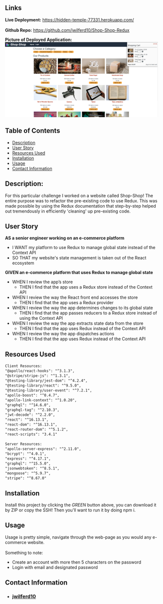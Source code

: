 ## Links
**Live Deployment:** https://hidden-temple-77331.herokuapp.com/
<br>
<br>
**Github Repo:** https://github.com/jwilferd10/Shop-Shop-Redux

**Picture of Deployed Application:**
![image](homepage.png)

## Table of Contents 
  - [Description](#description)
  - [User Story](#user-story)
  - [Resources Used](#resources-used)
  - [Installation](#installation)
  - [Usage](#usage)
  - [Contact Information](#contact-information)

## Description:
For this particular challenge I worked on a website called Shop-Shop! The entire purpose was to refactor the pre-existing code to use Redux. This was made possible by using the Redux documentation that step-by-step helped out tremendously in efficiently 'cleaning' up pre-existing code.

## User Story
**AS a senior engineer working on an e-commerce platform**
- I WANT my platform to use Redux to manage global state instead of the Context API
- SO THAT my website's state management is taken out of the React ecosystem

**GIVEN an e-commerce platform that uses Redux to manage global state**
- WHEN I review the app’s store
  - THEN I find that the app uses a Redux store instead of the Context API
- WHEN I review the way the React front end accesses the store
  - THEN I find that the app uses a Redux provider
- WHEN I review the way the app determines changes to its global state
  - THEN I find that the app passes reducers to a Redux store instead of using the Context API
- WHEN I review the way the app extracts state data from the store
  - THEN I find that the app uses Redux instead of the Context API
- WHEN I review the way the app dispatches actions
  - THEN I find that the app uses Redux instead of the Context API

## Resources Used

    Client Resources:
    "@apollo/react-hooks": "^3.1.3",
    "@stripe/stripe-js": "^1.3.1",
    "@testing-library/jest-dom": "^4.2.4",
    "@testing-library/react": "^9.5.0",
    "@testing-library/user-event": "^7.2.1",
    "apollo-boost": "^0.4.7",
    "apollo-link-context": "^1.0.20",
    "graphql": "^14.6.0",
    "graphql-tag": "^2.10.3",
    "jwt-decode": "^2.2.0",
    "react": "^16.13.1",
    "react-dom": "^16.13.1",
    "react-router-dom": "^5.1.2",
    "react-scripts": "3.4.1"

    Server Resources:
    "apollo-server-express": "^2.11.0",
    "bcrypt": "^4.0.1",
    "express": "^4.17.1",
    "graphql": "^15.5.0",
    "jsonwebtoken": "^8.5.1",
    "mongoose": "^5.9.7",
    "stripe": "^8.67.0"

## Installation
Install this project by clicking the *GREEN* button above, you can download it by ZIP or copy the SSH! Then you'll want to run it by doing npm i.

## Usage
Usage is pretty simple, navigate through the web-page as you would any e-commerce website. <br>
<br>
Something to note:
- Create an account with more then 5 characters on the password
- Login with email and designated password
## Contact Information
- ### [jwilferd10](https://github.com/jwilferd10)
